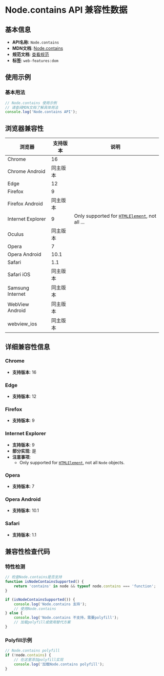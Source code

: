 # Node.contains API 兼容性数据

## 基本信息

- **API名称**: `Node.contains`
- **MDN文档**: [Node.contains](https://developer.mozilla.org/docs/Web/API/Node/contains)
- **规范文档**: [查看规范](https://dom.spec.whatwg.org/#ref-for-dom-node-contains①)
- **标签**: `web-features:dom`

## 使用示例

### 基本用法

```javascript
// Node.contains 使用示例
// 请查阅MDN文档了解具体用法
console.log('Node.contains API');
```

## 浏览器兼容性

| 浏览器 | 支持版本 | 说明 |
|--------|----------|------|
| Chrome | 16 |  |
| Chrome Android | 同主版本 |  |
| Edge | 12 |  |
| Firefox | 9 |  |
| Firefox Android | 同主版本 |  |
| Internet Explorer | 9 | Only supported for [`HTMLElement`](https://developer.mozilla.org/docs/Web/API/HTMLElement), not all ... |
| Oculus | 同主版本 |  |
| Opera | 7 |  |
| Opera Android | 10.1 |  |
| Safari | 1.1 |  |
| Safari iOS | 同主版本 |  |
| Samsung Internet | 同主版本 |  |
| WebView Android | 同主版本 |  |
| webview_ios | 同主版本 |  |

## 详细兼容性信息

### Chrome

- **支持版本**: 16

### Edge

- **支持版本**: 12

### Firefox

- **支持版本**: 9

### Internet Explorer

- **支持版本**: 9
- **部分实现**: 是
- **注意事项**:
  - Only supported for [`HTMLElement`](https://developer.mozilla.org/docs/Web/API/HTMLElement), not all `Node` objects.

### Opera

- **支持版本**: 7

### Opera Android

- **支持版本**: 10.1

### Safari

- **支持版本**: 1.1

## 兼容性检查代码

### 特性检测

```javascript
// 检查Node.contains是否支持
function isNodeContainsSupported() {
    return 'contains' in node && typeof node.contains === 'function';
}

if (isNodeContainsSupported()) {
    console.log('Node.contains 支持');
    // 使用Node.contains
} else {
    console.log('Node.contains 不支持，需要polyfill');
    // 加载polyfill或使用替代方案
}
```

### Polyfill示例

```javascript
// Node.contains polyfill
if (!node.contains) {
    // 在这里添加polyfill实现
    console.log('加载Node.contains polyfill');
}
```

